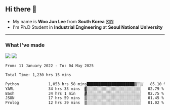 ## Hi there 👋

- My name is **Woo Jun Lee** from **South Korea 🇰🇷**
- I'm Ph.D Student in **Industrial Engineering** at **Seoul National University**

---

### What I've made

<a href="https://share.streamlit.io/tomtom1103/kuiai_hackathon_2022/main/JL_app.py"><img src="https://img.shields.io/badge/Journey Lee-161B22?style=for-the-badge&logo=streamlit&logoColor=FF4B4B"/></a> <a href="https://jeon-100.github.io/Dangzang/"><img src="https://img.shields.io/badge/당신을 위한 장학금, 당장!-161B22?style=for-the-badge&logo=react&logoColor=#61DAFB"/></a>

<!--START_SECTION:waka-->

```txt
From: 11 January 2022 - To: 04 May 2025

Total Time: 1,230 hrs 15 mins

Python             1,053 hrs 58 mins█████████████████████▒░░░   85.10 %
YAML               34 hrs 33 mins  ▓░░░░░░░░░░░░░░░░░░░░░░░░   02.79 %
Bash               34 hrs 1 min    ▓░░░░░░░░░░░░░░░░░░░░░░░░   02.75 %
JSON               17 hrs 59 mins  ▒░░░░░░░░░░░░░░░░░░░░░░░░   01.45 %
Prolog             12 hrs 39 mins  ▒░░░░░░░░░░░░░░░░░░░░░░░░   01.02 %
```

<!--END_SECTION:waka-->
